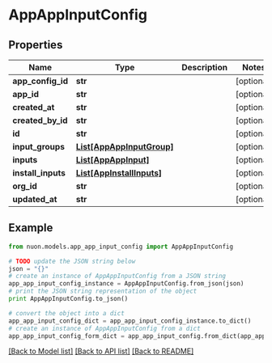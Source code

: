 # AppAppInputConfig


## Properties

Name | Type | Description | Notes
------------ | ------------- | ------------- | -------------
**app_config_id** | **str** |  | [optional] 
**app_id** | **str** |  | [optional] 
**created_at** | **str** |  | [optional] 
**created_by_id** | **str** |  | [optional] 
**id** | **str** |  | [optional] 
**input_groups** | [**List[AppAppInputGroup]**](AppAppInputGroup.md) |  | [optional] 
**inputs** | [**List[AppAppInput]**](AppAppInput.md) |  | [optional] 
**install_inputs** | [**List[AppInstallInputs]**](AppInstallInputs.md) |  | [optional] 
**org_id** | **str** |  | [optional] 
**updated_at** | **str** |  | [optional] 

## Example

```python
from nuon.models.app_app_input_config import AppAppInputConfig

# TODO update the JSON string below
json = "{}"
# create an instance of AppAppInputConfig from a JSON string
app_app_input_config_instance = AppAppInputConfig.from_json(json)
# print the JSON string representation of the object
print AppAppInputConfig.to_json()

# convert the object into a dict
app_app_input_config_dict = app_app_input_config_instance.to_dict()
# create an instance of AppAppInputConfig from a dict
app_app_input_config_form_dict = app_app_input_config.from_dict(app_app_input_config_dict)
```
[[Back to Model list]](../README.md#documentation-for-models) [[Back to API list]](../README.md#documentation-for-api-endpoints) [[Back to README]](../README.md)


